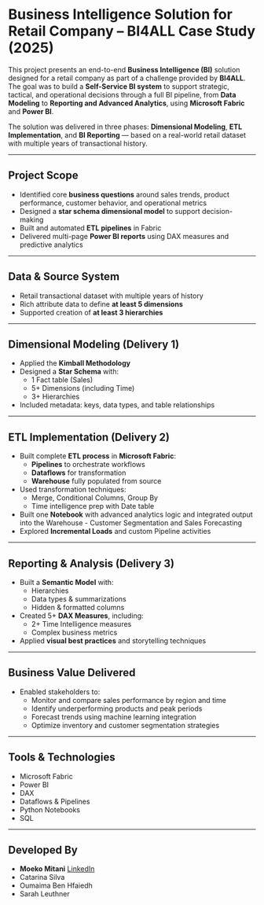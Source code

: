 # Business Intelligence Solution for Retail Company – BI4ALL Case Study (2025)

This project presents an end-to-end **Business Intelligence (BI)** solution designed for a retail company as part of a challenge provided by **BI4ALL**. The goal was to build a **Self-Service BI system** to support strategic, tactical, and operational decisions through a full BI pipeline, from **Data Modeling** to **Reporting and Advanced Analytics**, using **Microsoft Fabric** and **Power BI**.

The solution was delivered in three phases: **Dimensional Modeling**, **ETL Implementation**, and **BI Reporting** — based on a real-world retail dataset with multiple years of transactional history.

---

## Project Scope

- Identified core **business questions** around sales trends, product performance, customer behavior, and operational metrics
- Designed a **star schema dimensional model** to support decision-making
- Built and automated **ETL pipelines** in Fabric
- Delivered multi-page **Power BI reports** using DAX measures and predictive analytics

---

## Data & Source System

- Retail transactional dataset with multiple years of history
- Rich attribute data to define **at least 5 dimensions**
- Supported creation of **at least 3 hierarchies** 

---

## Dimensional Modeling (Delivery 1)

- Applied the **Kimball Methodology**
- Designed a **Star Schema** with:
  - 1 Fact table (Sales)
  - 5+ Dimensions (including Time)
  - 3+ Hierarchies
- Included metadata: keys, data types, and table relationships

---

## ETL Implementation (Delivery 2)

- Built complete **ETL process** in **Microsoft Fabric**:
  - **Pipelines** to orchestrate workflows
  - **Dataflows** for transformation
  - **Warehouse** fully populated from source
- Used transformation techniques:
  - Merge, Conditional Columns, Group By
  - Time intelligence prep with Date table
- Built one **Notebook** with advanced analytics logic and integrated output into the Warehouse - Customer Segmentation and Sales Forecasting
- Explored **Incremental Loads** and custom Pipeline activities

---

## Reporting & Analysis (Delivery 3)

- Built a **Semantic Model** with:
  - Hierarchies
  - Data types & summarizations
  - Hidden & formatted columns
- Created 5+ **DAX Measures**, including:
  - 2+ Time Intelligence measures
  - Complex business metrics
- Applied **visual best practices** and storytelling techniques

---

## Business Value Delivered

- Enabled stakeholders to:
  - Monitor and compare sales performance by region and time
  - Identify underperforming products and peak periods
  - Forecast trends using machine learning integration
  - Optimize inventory and customer segmentation strategies

---

## Tools & Technologies

- Microsoft Fabric  
- Power BI  
- DAX  
- Dataflows & Pipelines  
- Python Notebooks 
- SQL

---

## Developed By

- **Moeko Mitani** [LinkedIn](https://www.linkedin.com/in/moeko-mitani/)
- Catarina Silva
- Oumaima Ben Hfaiedh
- Sarah Leuthner
